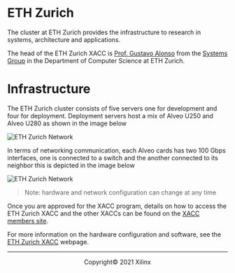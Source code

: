 # ETH Zurich

The cluster at ETH Zurich provides the infrastructure to research in systems, architecture and applications.

The head of the ETH Zurich XACC is [Prof. Gustavo Alonso](https://inf.ethz.ch/people/person-detail.alonso.html) from the [Systems Group](https://systems.ethz.ch/) in the  Department of Computer Science at ETH Zurich.  

# Infrastructure

The ETH Zurich cluster consists of five servers one for development and four for deployment. Deployment servers host a mix of Alveo U250 and Alveo U280 as shown in the image below

<img src="/xacc/images/ethz/xacc_ethz.png" alt="ETH Zurich Network" class="responsive"> 

In terms of networking communication, each Alveo cards has two 100 Gbps interfaces, one is connected to a switch and the another connected to its neighbor this is depicted in the image below

<img src="/xacc/images/ethz/xacc_ethz_network.png" alt="ETH Zurich Network" class="responsive">

> Note: hardware and network configuration can change at any time

Once you are approved for the XACC program, details on how to access the ETH Zurich XACC and the other XACCs can be found on the [XACC members site](https://www.xilinx.com/member/xup_research_clusters.html).

For more information on the hardware configuration and software, see the [ETH Zurich XACC](https://systems.ethz.ch/research/data-processing-on-modern-hardware/alveo-fpga-cluster.html) webpage. 

---------------------------------------
<p align="center">Copyright&copy; 2021 Xilinx</p>
